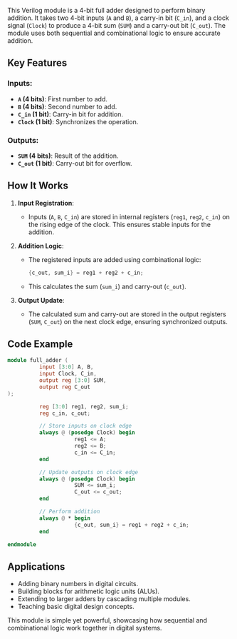 This Verilog module is a 4-bit full adder designed to perform binary addition. It takes two 4-bit inputs (`A` and `B`), a carry-in bit (`C_in`), and a clock signal (`Clock`) to produce a 4-bit sum (`SUM`) and a carry-out bit (`C_out`). The module uses both sequential and combinational logic to ensure accurate addition.

## Key Features

### Inputs:
- **`A` (4 bits)**: First number to add.
- **`B` (4 bits)**: Second number to add.
- **`C_in` (1 bit)**: Carry-in bit for addition.
- **`Clock` (1 bit)**: Synchronizes the operation.

### Outputs:
- **`SUM` (4 bits)**: Result of the addition.
- **`C_out` (1 bit)**: Carry-out bit for overflow.

## How It Works

1. **Input Registration**:
    - Inputs (`A`, `B`, `C_in`) are stored in internal registers (`reg1`, `reg2`, `c_in`) on the rising edge of the clock. This ensures stable inputs for the addition.

2. **Addition Logic**:
    - The registered inputs are added using combinational logic:
      ```verilog
      {c_out, sum_i} = reg1 + reg2 + c_in;
      ```
    - This calculates the sum (`sum_i`) and carry-out (`c_out`).

3. **Output Update**:
    - The calculated sum and carry-out are stored in the output registers (`SUM`, `C_out`) on the next clock edge, ensuring synchronized outputs.

## Code Example

```verilog
module full_adder (
          input [3:0] A, B,
          input Clock, C_in,
          output reg [3:0] SUM,
          output reg C_out
);

          reg [3:0] reg1, reg2, sum_i;
          reg c_in, c_out;

          // Store inputs on clock edge
          always @ (posedge Clock) begin
                     reg1 <= A;
                     reg2 <= B;
                     c_in <= C_in;
          end

          // Update outputs on clock edge
          always @ (posedge Clock) begin
                     SUM <= sum_i;
                     C_out <= c_out;
          end

          // Perform addition
          always @ * begin
                     {c_out, sum_i} = reg1 + reg2 + c_in;
          end

endmodule
```

## Applications
- Adding binary numbers in digital circuits.
- Building blocks for arithmetic logic units (ALUs).
- Extending to larger adders by cascading multiple modules.
- Teaching basic digital design concepts.

This module is simple yet powerful, showcasing how sequential and combinational logic work together in digital systems.
